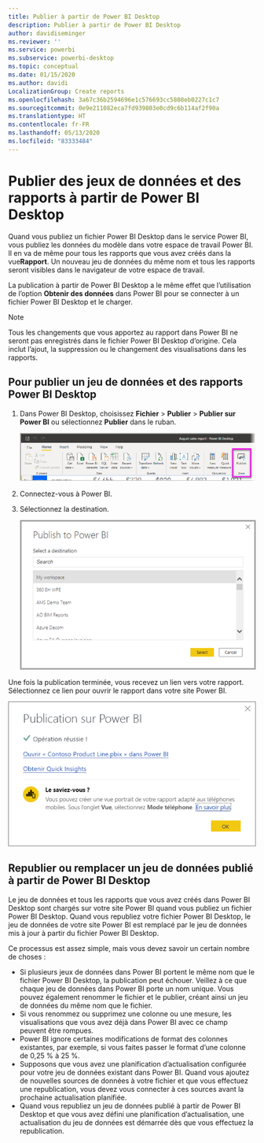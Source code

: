 ```yaml
---
title: Publier à partir de Power BI Desktop
description: Publier à partir de Power BI Desktop
author: davidiseminger
ms.reviewer: ''
ms.service: powerbi
ms.subservice: powerbi-desktop
ms.topic: conceptual
ms.date: 01/15/2020
ms.author: davidi
LocalizationGroup: Create reports
ms.openlocfilehash: 3a67c36b2594696e1c576693cc5808eb0227c1c7
ms.sourcegitcommit: 0e9e211082eca7fd939803e0cd9c6b114af2f90a
ms.translationtype: HT
ms.contentlocale: fr-FR
ms.lasthandoff: 05/13/2020
ms.locfileid: "83333484"
---
```

# <a name="publish-datasets-and-reports-from-power-bi-desktop"></a>Publier des jeux de données et des rapports à partir de Power BI Desktop
Quand vous publiez un fichier Power BI Desktop dans le service Power BI, vous publiez les données du modèle dans votre espace de travail Power BI. Il en va de même pour tous les rapports que vous avez créés dans la vue**Rapport**. Un nouveau jeu de données du même nom et tous les rapports seront visibles dans le navigateur de votre espace de travail.

La publication à partir de Power BI Desktop a le même effet que l’utilisation de l’option **Obtenir des données** dans Power BI pour se connecter à un fichier Power BI Desktop et le charger.

> [!NOTE]
> Tous les changements que vous apportez au rapport dans Power BI ne seront pas enregistrés dans le fichier Power BI Desktop d’origine. Cela inclut l’ajout, la suppression ou le changement des visualisations dans les rapports.
> 
> 

## <a name="to-publish-a-power-bi-desktop-dataset-and-reports"></a>Pour publier un jeu de données et des rapports Power BI Desktop
1. Dans Power BI Desktop, choisissez **Fichier** \> **Publier** \> **Publier sur Power BI** ou sélectionnez **Publier** dans le ruban.  

   ![Bouton Publier](media/desktop-upload-desktop-files/pbid_publish_publishbutton.png)

2. Connectez-vous à Power BI.
3. Sélectionnez la destination.

   ![Sélectionner la destination de la publication](media/desktop-upload-desktop-files/pbid_publish_select_destination.png)

Une fois la publication terminée, vous recevez un lien vers votre rapport. Sélectionnez ce lien pour ouvrir le rapport dans votre site Power BI.

![Boîte de dialogue de réussite de la publication](media/desktop-upload-desktop-files/pbid_publish_success.png)

## <a name="republish-or-replace-a-dataset-published-from-power-bi-desktop"></a>Republier ou remplacer un jeu de données publié à partir de Power BI Desktop
Le jeu de données et tous les rapports que vous avez créés dans Power BI Desktop sont chargés sur votre site Power BI quand vous publiez un fichier Power BI Desktop. Quand vous republiez votre fichier Power BI Desktop, le jeu de données de votre site Power BI est remplacé par le jeu de données mis à jour à partir du fichier Power BI Desktop.

Ce processus est assez simple, mais vous devez savoir un certain nombre de choses :

* Si plusieurs jeux de données dans Power BI portent le même nom que le fichier Power BI Desktop, la publication peut échouer. Veillez à ce que chaque jeu de données dans Power BI porte un nom unique. Vous pouvez également renommer le fichier et le publier, créant ainsi un jeu de données du même nom que le fichier.
* Si vous renommez ou supprimez une colonne ou une mesure, les visualisations que vous avez déjà dans Power BI avec ce champ peuvent être rompues. 
* Power BI ignore certaines modifications de format des colonnes existantes, par exemple, si vous faites passer le format d’une colonne de 0,25 % à 25 %.
* Supposons que vous avez une planification d’actualisation configurée pour votre jeu de données existant dans Power BI. Quand vous ajoutez de nouvelles sources de données à votre fichier et que vous effectuez une republication, vous devez vous connecter à ces sources avant la prochaine actualisation planifiée.
* Quand vous republiez un jeu de données publié à partir de Power BI Desktop et que vous avez défini une planification d’actualisation, une actualisation du jeu de données est démarrée dès que vous effectuez la republication. 

